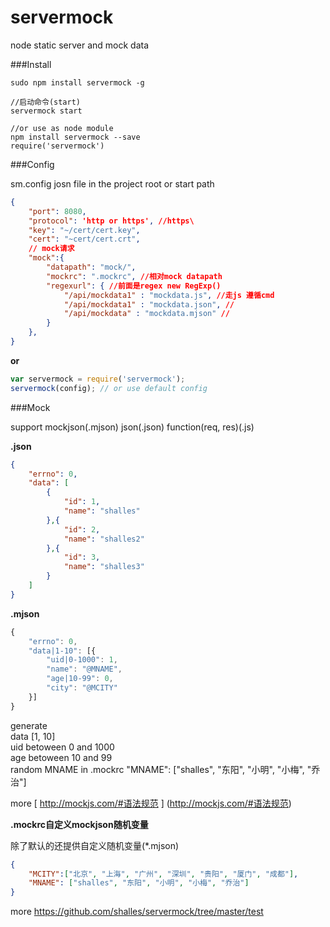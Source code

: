 # servermock
node static server and mock data

###Install

```
sudo npm install servermock -g  

//启动命令(start)
servermock start

//or use as node module
npm install servermock --save
require('servermock')
```

###Config

sm.config josn file in the project root or start path

```json
{
    "port": 8080,
    "protocol": 'http or https', //https\
    "key": "~/cert/cert.key",
    "cert": "~cert/cert.crt",
    // mock请求
    "mock":{
        "datapath": "mock/",
        "mockrc": ".mockrc", //相对mock datapath
        "regexurl": { //前面是regex new RegExp()
            "/api/mockdata1" : "mockdata.js", //走js 遵循cmd
            "/api/mockdata1" : "mockdata.json", //
            "/api/mockdata" : "mockdata.mjson" //
        }
    },
}
```
**or**

```js
var servermock = require('servermock');
servermock(config); // or use default config
```

###Mock

support mockjson(.mjson) json(.json) function(req, res)(.js)

**.json**

```json
{
    "errno": 0,
    "data": [
        {
            "id": 1,
            "name": "shalles"
        },{
            "id": 2,
            "name": "shalles2"
        },{
            "id": 3,
            "name": "shalles3"
        }
    ]
}

```

**.mjson**

```js
{
    "errno": 0,
    "data|1-10": [{
        "uid|0-1000": 1,
        "name": "@MNAME",
        "age|10-99": 0,
        "city": "@MCITY"
    }]
}

```
generate<br>
data [1, 10]<br>
uid betoween 0 and 1000<br>
age betoween 10 and 99<br>
random MNAME in .mockrc "MNAME": ["shalles", "东阳", "小明", "小梅", "乔治"]<br>

more [ http://mockjs.com/#语法规范 ] (http://mockjs.com/#语法规范)

**.mockrc自定义mockjson随机变量**

除了默认的还提供自定义随机变量(*.mjson)

```json
{
    "MCITY":["北京", "上海", "广州", "深圳", "贵阳", "厦门", "成都"],
    "MNAME": ["shalles", "东阳", "小明", "小梅", "乔治"]
}
```

more [ https://github.com/shalles/servermock/tree/master/test ](https://github.com/shalles/servermock/tree/master/test)
